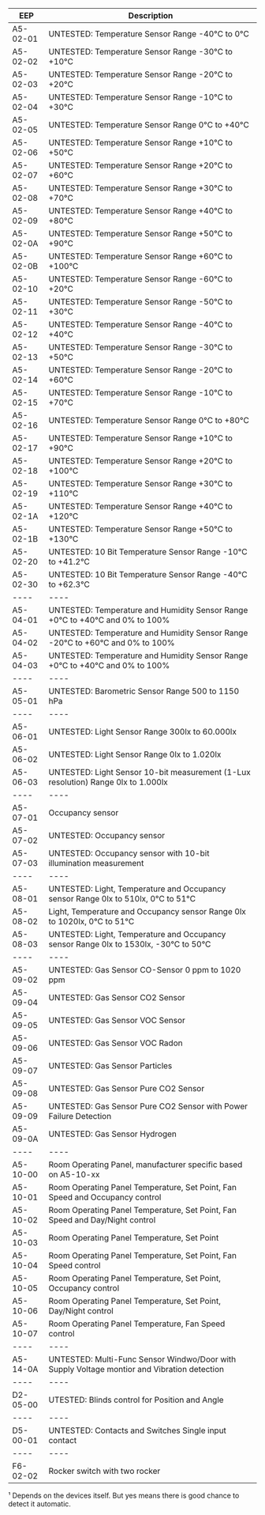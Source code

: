 | EEP | Description | 
|---|---|
| A5-02-01 | UNTESTED: Temperature Sensor Range -40°C to 0°C |
| A5-02-02 | UNTESTED: Temperature Sensor Range -30°C to +10°C | 
| A5-02-03 | UNTESTED: Temperature Sensor Range -20°C to +20°C | 
| A5-02-04 | UNTESTED: Temperature Sensor Range -10°C to +30°C | 
| A5-02-05 | UNTESTED: Temperature Sensor Range 0°C to +40°C | 
| A5-02-06 | UNTESTED: Temperature Sensor Range +10°C to +50°C | 
| A5-02-07 | UNTESTED: Temperature Sensor Range +20°C to +60°C | 
| A5-02-08 | UNTESTED: Temperature Sensor Range +30°C to +70°C | 
| A5-02-09 | UNTESTED: Temperature Sensor Range +40°C to +80°C | 
| A5-02-0A | UNTESTED: Temperature Sensor Range +50°C to +90°C | 
| A5-02-0B | UNTESTED: Temperature Sensor Range +60°C to +100°C | 
| A5-02-10 | UNTESTED: Temperature Sensor Range -60°C to +20°C | 
| A5-02-11 | UNTESTED: Temperature Sensor Range -50°C to +30°C | 
| A5-02-12 | UNTESTED: Temperature Sensor Range -40°C to +40°C | 
| A5-02-13 | UNTESTED: Temperature Sensor Range -30°C to +50°C | 
| A5-02-14 | UNTESTED: Temperature Sensor Range -20°C to +60°C | 
| A5-02-15 | UNTESTED: Temperature Sensor Range -10°C to +70°C | 
| A5-02-16 | UNTESTED: Temperature Sensor Range 0°C to +80°C | 
| A5-02-17 | UNTESTED: Temperature Sensor Range +10°C to +90°C | 
| A5-02-18 | UNTESTED: Temperature Sensor Range +20°C to +100°C | 
| A5-02-19 | UNTESTED: Temperature Sensor Range +30°C to +110°C | 
| A5-02-1A | UNTESTED: Temperature Sensor Range +40°C to +120°C | 
| A5-02-1B | UNTESTED: Temperature Sensor Range +50°C to +130°C | 
| A5-02-20 | UNTESTED: 10 Bit Temperature Sensor Range -10°C to +41.2°C | 
| A5-02-30 | UNTESTED: 10 Bit Temperature Sensor Range -40°C to +62.3°C | 
|----|----|----|----|
| A5-04-01 | UNTESTED: Temperature and Humidity Sensor Range +0°C to +40°C and 0% to 100% | 
| A5-04-02 | UNTESTED: Temperature and Humidity Sensor Range -20°C to +60°C and 0% to 100% | 
| A5-04-03 | UNTESTED: Temperature and Humidity Sensor Range +0°C to +40°C and 0% to 100% | 
|----|----|----|----|
| A5-05-01 | UNTESTED: Barometric Sensor Range 500 to 1150 hPa | 
|----|----|----|----|
| A5-06-01 | UNTESTED: Light Sensor Range 300lx to 60.000lx | 
| A5-06-02 | UNTESTED: Light Sensor Range 0lx to 1.020lx | 
| A5-06-03 | UNTESTED: Light Sensor 10-bit measurement (1-Lux resolution) Range 0lx to 1.000lx | 
|----|----|----|----|
| A5-07-01 | Occupancy sensor |
| A5-07-02 | UNTESTED: Occupancy sensor | 
| A5-07-03 | UNTESTED: Occupancy sensor with 10-bit illumination measurement | 
|----|----|----|----|
| A5-08-01 | UNTESTED: Light, Temperature and Occupancy sensor Range 0lx to 510lx, 0°C to 51°C | 
| A5-08-02 | Light, Temperature and Occupancy sensor Range 0lx to 1020lx, 0°C to 51°C  | 
| A5-08-03 | UNTESTED: Light, Temperature and Occupancy sensor Range 0lx to 1530lx, -30°C to 50°C | 
|----|----|----|----|
| A5-09-02 | UNTESTED: Gas Sensor CO-Sensor 0 ppm to 1020 ppm | 
| A5-09-04 | UNTESTED: Gas Sensor CO2 Sensor |
| A5-09-05 | UNTESTED: Gas Sensor VOC Sensor | 
| A5-09-06 | UNTESTED: Gas Sensor VOC Radon | 
| A5-09-07 | UNTESTED: Gas Sensor Particles | 
| A5-09-08 | UNTESTED: Gas Sensor Pure CO2 Sensor | 
| A5-09-09 | UNTESTED: Gas Sensor Pure CO2 Sensor with Power Failure Detection | 
| A5-09-0A | UNTESTED: Gas Sensor Hydrogen| 
|----|----|----|----|
| A5-10-00 | Room Operating Panel, manufacturer specific based on A5-10-xx | 
| A5-10-01 | Room Operating Panel Temperature, Set Point, Fan Speed and Occupancy control | 
| A5-10-02 | Room Operating Panel Temperature, Set Point, Fan Speed and Day/Night control | 
| A5-10-03 | Room Operating Panel Temperature, Set Point | 
| A5-10-04 | Room Operating Panel Temperature, Set Point, Fan Speed control | 
| A5-10-05 | Room Operating Panel Temperature, Set Point, Occupancy control | 
| A5-10-06 | Room Operating Panel Temperature, Set Point, Day/Night control | 
| A5-10-07 | Room Operating Panel Temperature, Fan Speed control | 
|----|----|----|----|
| A5-14-0A | UNTESTED: Multi-Func Sensor Windwo/Door with Supply Voltage montior and Vibration detection |
|----|----|----|----|
| D2-05-00 | UTESTED: Blinds control for Position and Angle | 
|----|----|----|----|
| D5-00-01 | UNTESTED: Contacts and Switches Single input contact | 
|----|----|----|----|
| F6-02-02 | Rocker switch with two rocker |

¹ Depends on the devices itself. But yes means there is good chance to detect it automatic.
